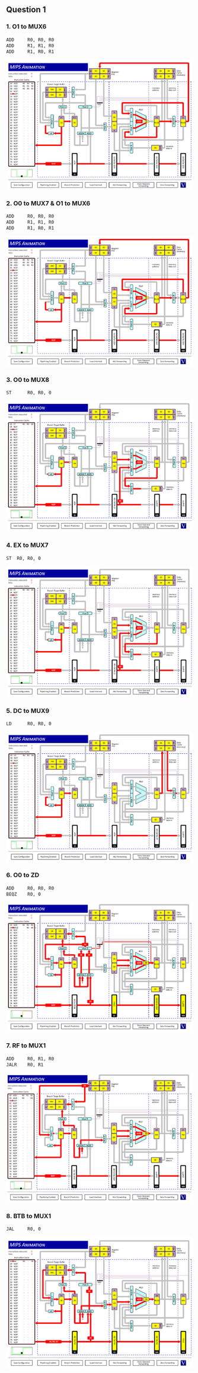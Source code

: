 ## Question 1

### 1. O1 to MUX6

```assembly
ADD		R0, R0, R0
ADD 	R1, R1, R0
ADD 	R1, R0, R1
```

![1](images/1-2.png)

### 2. O0 to MUX7 & O1 to MUX6

```assembly
ADD		R0, R0, R0
ADD 	R1, R1, R0
ADD 	R1, R0, R1
```

![1](images/1-2.png)

### 3. O0 to MUX8

```assembly
ST 		R0, R0, 0
```

![1](images/3-4.png)

### 4. EX to MUX7

```assembly
ST 	R0, R0, 0
```

![1](images/3-4.png)

### 5. DC to MUX9

```assembly
LD 		R0, R0, 0
```

![1](images/5.png)

### 6. O0 to ZD

```assembly
ADD		R0, R0, R0
BEQZ	R0, 0
```

![1](images/6.png)

### 7. RF to MUX1

```assembly
ADD 	R0, R1, R0
JALR	R0, R1
```

![1](images/7.png)

### 8. BTB to MUX1

```assembly
JAL 	R0, 0
```

![1](images/8.png)
